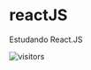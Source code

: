 # reactJS
Estudando React.JS

![visitors](https://visitor-badge.laobi.icu/badge?page_id=[page.id](GamerCleanVic.reactJS.visitor-badge))